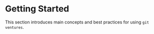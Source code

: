 # Getting Started

This section introduces main concepts and best practices for using `git ventures`.

